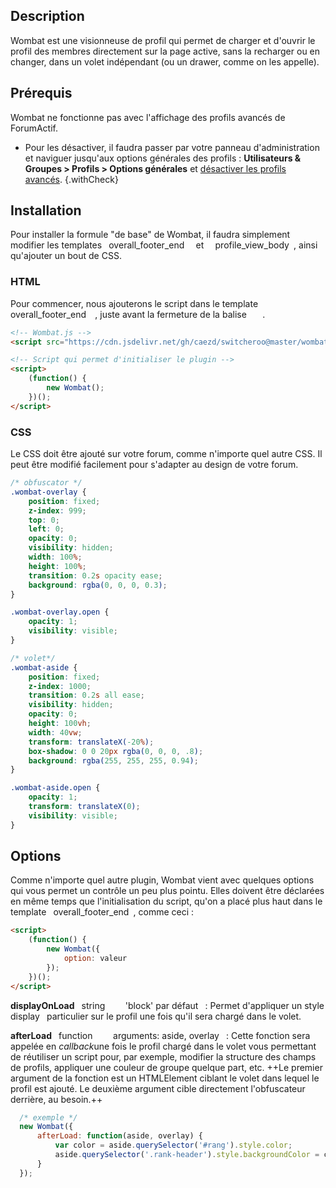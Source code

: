 ## Description

Wombat est une visionneuse de profil qui permet de charger et d'ouvrir le profil des membres directement sur la page active, sans la recharger ou en changer, dans un volet indépendant (ou un drawer, comme on les appelle).

## Prérequis

Wombat ne fonctionne pas avec l'affichage des profils avancés de ForumActif.

* Pour les désactiver, il faudra passer par votre panneau d'administration et naviguer jusqu'aux options générales des profils : **Utilisateurs & Groupes > Profils > Options générales** et [désactiver les profils avancés](https://i.imgur.com/uqvPrAf.png).
{.withCheck}

## Installation

Pour installer la formule "de base" de Wombat, il faudra simplement modifier les templates ` `overall_footer_end`  ` et `  `profile_view_body` `, ainsi qu'ajouter un bout de CSS.

### HTML

Pour commencer, nous ajouterons le script dans le template ` `overall_footer_end`  `, juste avant la fermeture de la balise `  `</body>` `.

```html
<!-- Wombat.js -->
<script src="https://cdn.jsdelivr.net/gh/caezd/switcheroo@master/wombat.js"></script>

<!-- Script qui permet d'initialiser le plugin -->
<script>
    (function() {
        new Wombat();
    })();
</script>
```

### CSS

Le CSS doit être ajouté sur votre forum, comme n'importe quel autre CSS. Il peut être modifié facilement pour s'adapter au design de votre forum.

```css
/* obfuscator */
.wombat-overlay {
    position: fixed;
    z-index: 999;
    top: 0;
    left: 0;
    opacity: 0;
    visibility: hidden;
    width: 100%;
    height: 100%;
    transition: 0.2s opacity ease;
    background: rgba(0, 0, 0, 0.3);
}

.wombat-overlay.open {
    opacity: 1;
    visibility: visible;
}

/* volet*/
.wombat-aside {
    position: fixed;
    z-index: 1000;
    transition: 0.2s all ease;
    visibility: hidden;
    opacity: 0;
    height: 100vh;
    width: 40vw;
    transform: translateX(-20%);
    box-shadow: 0 0 20px rgba(0, 0, 0, .8);
    background: rgba(255, 255, 255, 0.94);
}

.wombat-aside.open {
    opacity: 1;
    transform: translateX(0);
    visibility: visible;
}
```

## Options

Comme n'importe quel autre plugin, Wombat vient avec quelques options qui vous permet un contrôle un peu plus pointu. Elles doivent être déclarées en même temps que l'initialisation du script, qu'on a placé plus haut dans le template ` `overall_footer_end` `, comme ceci :

```html
<script>
    (function() {
        new Wombat({
            option: valeur
        });
    })();
</script>
```

**displayOnLoad** ` `string`  ` `  `'block' par défaut` `
: Permet d'appliquer un style ` `display` ` particulier sur le profil une fois qu'il sera chargé dans le volet.

**afterLoad** ` `function`  ` `  `arguments: aside, overlay` `
: Cette fonction sera appelée en *callback*une fois le profil chargé dans le volet vous permettant de réutiliser un script pour, par exemple, modifier la structure des champs de profils, appliquer une couleur de groupe quelque part, etc. ++Le premier argument de la fonction est un HTMLElement ciblant le volet dans lequel le profil est ajouté. Le deuxième argument cible directement l'obfuscateur derrière, au besoin.++
  

```js
  /* exemple */
  new Wombat({
      afterLoad: function(aside, overlay) {
          var color = aside.querySelector('#rang').style.color;
          aside.querySelector('.rank-header').style.backgroundColor = color;
      }
  });
```
